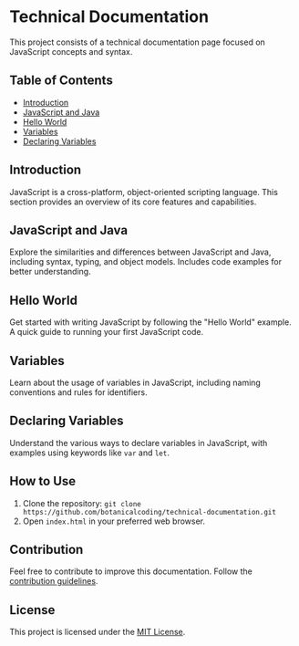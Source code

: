 # Technical Documentation

This project consists of a technical documentation page focused on JavaScript concepts and syntax.

## Table of Contents
- [Introduction](#Introduction)
- [JavaScript and Java](#JavaScript_and_Java)
- [Hello World](#Hello_world)
- [Variables](#Variables)
- [Declaring Variables](#Declaring_variables)

## Introduction
JavaScript is a cross-platform, object-oriented scripting language. This section provides an overview of its core features and capabilities.

## JavaScript and Java
Explore the similarities and differences between JavaScript and Java, including syntax, typing, and object models. Includes code examples for better understanding.

## Hello World
Get started with writing JavaScript by following the "Hello World" example. A quick guide to running your first JavaScript code.

## Variables
Learn about the usage of variables in JavaScript, including naming conventions and rules for identifiers.

## Declaring Variables
Understand the various ways to declare variables in JavaScript, with examples using keywords like `var` and `let`.

## How to Use
1. Clone the repository: `git clone https://github.com/botanicalcoding/technical-documentation.git`
2. Open `index.html` in your preferred web browser.

## Contribution
Feel free to contribute to improve this documentation. Follow the [contribution guidelines](CONTRIBUTING.md).

## License
This project is licensed under the [MIT License](LICENSE).
